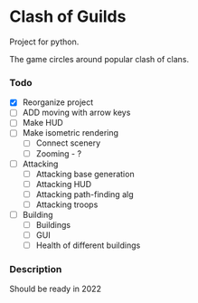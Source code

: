 # Clash of Guilds

Project for python.

The game circles around popular clash of clans.

### Todo
- [X] Reorganize project
- [ ] ADD moving with arrow keys
- [ ] Make HUD
- [ ] Make isometric rendering
  - [ ] Connect scenery
  - [ ] Zooming - ?
- [ ] Attacking
  - [ ] Attacking base generation 
  - [ ] Attacking HUD
  - [ ] Attacking path-finding alg
  - [ ] Attacking troops
- [ ] Building
  - [ ] Buildings
  - [ ] GUI
  - [ ] Health of different buildings

### Description

Should be ready in 2022
